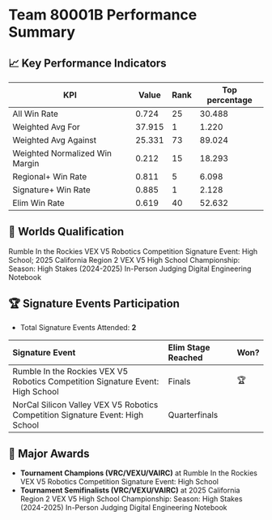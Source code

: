 # Team 80001B Performance Summary

## 📈 Key Performance Indicators
| KPI | Value | Rank | Top percentage |
| --- | ----- | ---- | ----- |
| All Win Rate | 0.724 | 25 | 30.488 |
| Weighted Avg For | 37.915 | 1 | 1.220 |
| Weighted Avg Against | 25.331 | 73 | 89.024 |
| Weighted Normalized Win Margin | 0.212 | 15 | 18.293 |
| Regional+ Win Rate | 0.811 | 5 | 6.098 |
| Signature+ Win Rate | 0.885 | 1 | 2.128 |
| Elim Win Rate | 0.619 | 40 | 52.632 |


## 🎯 Worlds Qualification
Rumble In the Rockies VEX V5 Robotics Competition Signature Event: High School; 2025 California Region 2 VEX V5 High School Championship: Season: High Stakes (2024-2025) In-Person Judging Digital Engineering Notebook

## 🏆 Signature Events Participation
- Total Signature Events Attended: **2**

| Signature Event | Elim Stage Reached | Won? |
|:----------------|:-------------------|:----|
| Rumble In the Rockies VEX V5 Robotics Competition Signature Event: High School | Finals | 🏆 |
| NorCal Silicon Valley VEX V5 Robotics Competition Signature Event: High School | Quarterfinals |  |


## 🥇 Major Awards
- **Tournament Champions (VRC/VEXU/VAIRC)** at Rumble In the Rockies VEX V5 Robotics Competition Signature Event: High School
- **Tournament Semifinalists (VRC/VEXU/VAIRC)** at 2025 California Region 2 VEX V5 High School Championship: Season: High Stakes (2024-2025) In-Person Judging Digital Engineering Notebook


